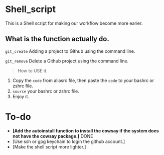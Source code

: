 # Shell_script
This is a Shell script for making our workflow become more earier.

## What is the function actually do.
`git_create` Adding a project to Github using the command line.

`git_remove` Delete a Github project using the command line.

> How to USE it.
1. Copy the `code` from aliasrc file, then paste the `code` to your bashrc or zshrc file.
2. `source` your bashrc or zshrc file.
3. Enjoy it.

# To-do
- **[Add the autoinstall function to install the cowsay if the system does not have the cowsay package.]** DONE
- [Use ssh or gpg keychain to login the github account.]
- [Make the shell script more lighter.]
